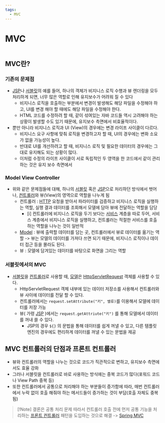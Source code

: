 ```yaml
---
tags:
  - MVC
---
```


# MVC

```table-of-contents
```

##  MVC란?

### 기존의 문제점
- [JSP](../../미완성%20문서/JSP.md)나 [서블릿](../../CS/Web/서블릿.md)의 예를 들어, 하나의 객체가 비지니스 로직 수행과 뷰 렌더링을 모두 처리하게 되면, 너무 많은 역할로 인해 유지보수가 어려워 질 수 있다
	- 비지니스 로직을 호출하는 부분에서 변경이 발생해도 해당 파일을 수정해야 하고, UI를 변경 해야 할 때에도 해당 파일을 수정해야 한다.
	- HTML 코드를 수정하려 할 때, 같이 섞여있는 자바 코드들 역시 고려해야 하는 상황이 발생할 수도 있기 때문에, 유지보수 측면에서 비효율적이다.
- 뿐만 아니라 비지니스 로직과 UI (View)의 경우에는 변경 라이프 사이클이 다르다.
	- 비지니스 요구 사항에 맞춰 로직을 변경하고자 할 때, UI의 경우에는 변화 소요가 없을 가능성이 높다.
	- 반대로 UI를 개선하려고 할 때, 비지니스 로직 및 필요한 데이터의 경우에는 그대로 유지해도 되는 상황이 많다.
	- 이처럼 수정의 라이프 사이클이 서로 독립적인 두 영역을 한 코드에서 같이 관리하는 것은 유지 보수 측면에서 


### Model View Controller
- 위와 같은 문제점들에 대해, 하나의 [서블릿](../../CS/Web/서블릿.md) 혹은 [JSP](../../미완성%20문서/JSP.md)으로 처리하던 방식에서 벗어나, [컨트롤러](../../미완성%20문서/Controller.md)와 뷰(View)의 영역으로 역할을 나누게 됨
	- 컨트롤러 : [HTTP](../../CS/Web/HTTP.md) 요청을 받아서 파라미터를 검증하고 비지니스 로직을 실행하는 역할, 실행 결과 데이터를 조회해서 모델에 담아 뷰에 전달하는 역할을 담당
		- [i] 컨트롤러에 비지니스 로직을 두기 보다는 [서비스](../../미완성%20문서/Service.md) 계층을 따로 두어, 서비스 계층에서 비지니스 로직을 실행하고, 컨트롤러는 적절한 서비스를 호출하는 역할을 나누는 것이 일반적
	- [Model](../../미완성%20문서/Model.md) : 뷰에 출력할 데이터를 담는 곳, 컨트롤러에서 뷰로 데이터를 옮기는 역할 -> 뷰는 모델의 데이터를 가져다 쓰면 되기 때문에, 비지니스 로직이나 데이터 접근 등을 몰라도 된다.
	- 뷰 : 모델에 담겨있는 데이터를 바탕으로 화면을 그리는 역할


### 서블릿에서의 MVC

- [서블릿](../../CS/Web/서블릿.md)을 [컨트롤러](../../미완성%20문서/Controller.md)로 사용할 때, [모델](../../미완성%20문서/Model.md)은 [HttpServletRequest](HttpServletRequest.md) 객체를 사용할 수 있다.
	- HttpServletRequest 객체 내부에 있는 데이터 저장소를 사용해서 컨트롤러와 뷰 사이에 데이터를 전달 할 수 있다.
	- 컨트롤러에서는 `request.setAttribute("키", 밸류)`를 이용해서 모델에 데이터를 저장 가능
	- 뷰( 가령 [JSP](../../미완성%20문서/JSP.md) )에서는 `request.getAttriute("키")` 를 통해 모델에서 데이터를 꺼내 쓸 수 있다.
		- JSP의 경우 `${}` 의 문법을 통해 데이터를 쉽게 꺼낼 수 있고, 다른 템플릿 엔진의 경우에도 편리하게 데이터를 꺼낼 수 있는 문법을 제공


## MVC 컨트롤러의 단점과 프론트 컨트롤러

- 뷰와 컨트롤러의 역할을 나누는 것으로 코드가 직관적으로 변하고, 유지보수 측면에서도 효율 강화
- 그러나 서블릿을 컨트롤러로 바로 사용하는 방식에는 중복 코드가 많다(포워드 코드나 View Path 중복 등)
- 또한 컨트롤러에서 공통으로 처리해야 하는 부분들이 증가함에 따라, 매번 컨트롤러에서 누락 없이 호출 해줘야 하는 메서드들이 증가하는 것이 부담(호출 자체도 중복됨)
> [!Note] 결론은 공통 처리 문제
> 따라서  컨트롤러 호출 전에 먼저 공통 기능을 처리하는 [프론트 컨트롤러](프론트%20컨트롤러.md) 패턴을 도입하는 것으로 해결 -> [Spring MVC](스프링%20MVC.md) 
